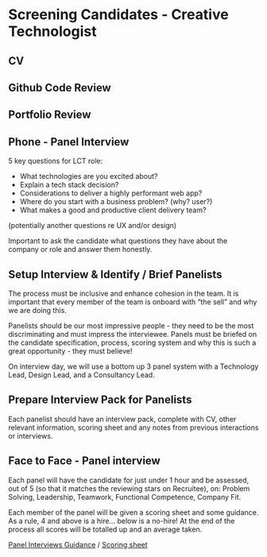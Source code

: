 # Screening Candidates - Creative Technologist

## CV

## Github Code Review 

## Portfolio Review 

## Phone - Panel Interview
5 key questions for LCT role: 

- What technologies are you excited about? 
- Explain a tech stack decision? 
- Considerations to deliver a highly performant web app?
- Where do you start with a business problem? (why? user?)
- What makes a good and productive client delivery team?

(potentially another questions re UX and/or design)

Important to ask the candidate what questions they have about the company or role and answer them honestly. 


## Setup Interview & Identify / Brief Panelists
The process must be inclusive and enhance cohesion in the team. It is important that every member of the team is onboard with “the sell” and why we are doing this. 

Panelists should be our most impressive people - they need to be the most discriminating and must impress the interviewee. Panels must be briefed on the candidate specification, process, scoring system and why this is such a great opportunity - they must believe! 

On interview day, we will use a bottom up 3 panel system with a Technology Lead, Design Lead, and a Consultancy Lead.

## Prepare Interview Pack for Panelists
Each panelist should have an interview pack, complete with CV, other relevant information, scoring sheet and any notes from previous interactions or interviews. 

## Face to Face - Panel interview
Each panel will have the candidate for just under 1 hour and be assessed, out of 5 (so that it matches the reviewing stars on Recruitee), on: Problem Solving, Leadership, Teamwork, Functional Competence, Company Fit. 

Each member of the panel will be given a scoring sheet and some guidance. As a rule, 4 and above is a hire… below is a no-hire! At the end of the process all scores will be totalled up and an average taken. 

[Panel Interviews Guidance](https://github.com/pebblecode/pebble-handbook/blob/master/hiring-great-talent/creative-technologist/panel-interviews.md) / [Scoring sheet](https://docs.google.com/document/d/1bk59j77QOH-uEgQhtY-u4WC-mEDZ604rjY54cTtAue0/edit)
